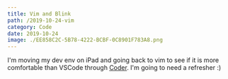 ```yaml
---
title: Vim and Blink
path: /2019-10-24-vim
category: Code
date: 2019-10-24
image: ./EE858C2C-5B78-4222-BCBF-0C8901F783A8.png
---
```


I'm moving my dev env on iPad and going back to vim to see if it is more comfortable than VSCode through [Coder](https://github.com/cdr/code-server). I'm going to need a refresher :)
